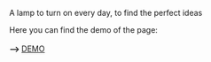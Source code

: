 A lamp to turn on every day, to find the perfect ideas

Here you can find the demo of the page: <br><br><strong>--> </strong><a href="https://codingapp.net/lamp">DEMO</a>
